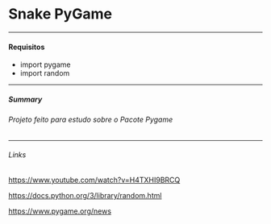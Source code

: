 # Snake **PyGame**
 ---
 #### **Requisitos**
 * import pygame
 * import random
 ---
 ##### Summary
 ###### Projeto feito para estudo sobre o Pacote Pygame
 ---
 ###### Links
 <https://www.youtube.com/watch?v=H4TXHI9BRCQ>
 
 <https://docs.python.org/3/library/random.html>
 
 <https://www.pygame.org/news>
